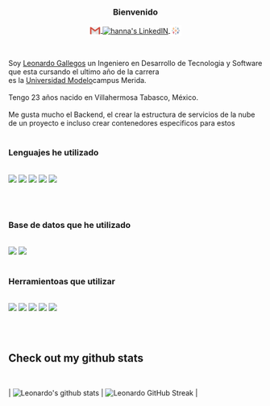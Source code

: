 <H3 align="center">Bienvenido</H3>
<!-- <p align="center"><b> Connect with me<b></p> -->
<p align="center">
<a href="mailto:leonardogallegosmtz@gmail.com">
  <img align="center" alt="hanna's Mail" width="22px" src="https://github.com/Irochiv/Irochiv/blob/main/src/gmail_logo.svg" />
</a>
<a href="https://www.linkedin.com/in/leonardo-gallegos-8764831ba/">
  <img align="center" alt="hanna's LinkedIN" width="22px" src="https://raw.githubusercontent.com/peterthehan/peterthehan/master/assets/linkedin.svg" />
</a>
<a href="https://public.tableau.com/app/profile/hanna2006">
  <img align="center" alt="hanna's Tableu public" width="22px" src="https://github.com/Irochiv/Irochiv/blob/main/src/tableu_logo.svg" />
</a>
</p>
<br/>



Soy [Leonardo Gallegos](https://github.com/Irochiv) un Ingeniero en Desarrollo de Tecnologia y Software que esta cursando el ultimo año de la carrera
<br/>
es la [Universidad Modelo](https://www.unimodelo.edu.mx/)campus Merida.
<br/><br/>
Tengo 23 años nacido en Villahermosa Tabasco, México.
<br/><br/>
Me gusta mucho el Backend, el crear la estructura de servicios de la nube de un proyecto e incluso crear contenedores especificos para estos 
<br/><br/>

### Lenguajes he utilizado 
<br/>
<a href="https://www.python.org/" title="Python"><img src="https://github.com/hussainweb/hussainweb/blob/main/icons/python.png" /></a>
<a href="https://www.php.net/" title="PHP"><img src="https://github.com/hussainweb/hussainweb/blob/main/icons/php.png" /></a>
<a href="https://en.wikipedia.org/wiki/JavaScript" title="JavaScript"><img src="https://github.com/hussainweb/hussainweb/blob/main/icons/javascript.png" /></a>
<a href="http://csharp.net/" title="C#"><img src="https://github.com/hussainweb/hussainweb/blob/main/icons/csharp.png" /></a>
<a href="https://kotlinlang.org/" title="C#"><img src="https://upload.wikimedia.org/wikipedia/commons/thumb/7/74/Kotlin_Icon.png/600px-Kotlin_Icon.png" width="32" height="auto"/></a>

<br/><br/>

### Base de datos que he utilizado
<br/>
<a href="https://www.mysql.com/" title="MySQL"><img src="https://github.com/hussainweb/hussainweb/blob/main/icons/mysql.png" /></a>
<a href="https://mariadb.org/" title="MariaDB"><img src="https://github.com/hussainweb/hussainweb/blob/main/icons/mariadb.png" /></a>
<br/><br/>

### Herramientoas que utilizar
<br/>
<a href="https://reactjs.org/" title="React"><img src="https://github.com/hussainweb/hussainweb/blob/main/icons/react.png" /></a>
<a href="https://git-scm.com/" title="Git"><img src="https://github.com/hussainweb/hussainweb/blob/main/icons/git.png" /></a>
<a href="https://github.com/" title="GitHub"><img src="https://github.com/hussainweb/hussainweb/blob/main/icons/github.png" /></a>
<a href="https://www.docker.com/" title="Docker"><img src="https://github.com/hussainweb/hussainweb/blob/main/icons/docker.png" /></a>
<a href="https://code.visualstudio.com/" title="Visual Studio Code"><img src="https://github.com/hussainweb/hussainweb/blob/main/icons/vscode.png" /></a>


<br/><br/>

## Check out my github stats
<br/>

| ![Leonardo's github stats](https://github-readme-stats.vercel.app/api?username=Irochiv&show_icons=true&theme=tokyonight) | ![Leonardo GitHub Streak](https://github-readme-streak-stats.herokuapp.com/?user=Irochiv&theme=tokyonight) |

